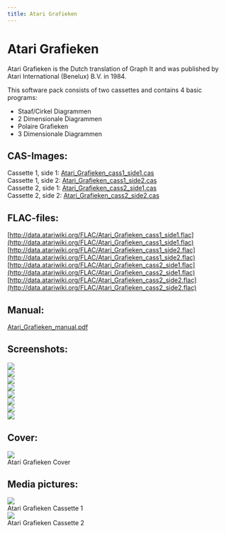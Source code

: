 ```yaml
---
title: Atari Grafieken
---
```

# Atari Grafieken  
Atari Grafieken is the Dutch translation of Graph It and was published by Atari International (Benelux) B.V. in 1984.  
  
This software pack consists of two cassettes and contains 4 basic programs:  
- Staaf/Cirkel Diagrammen  
- 2 Dimensionale Diagrammen  
- Polaire Grafieken  
- 3 Dimensionale Diagrammen  
  
## CAS-Images:  
Cassette 1, side 1: [Atari_Grafieken_cass1_side1.cas](attachments/Atari_Grafieken_cass1_side1.cas)  
Cassette 1, side 2: [Atari_Grafieken_cass1_side2.cas](attachments/Atari_Grafieken_cass1_side2.cas)  
Cassette 2, side 1: [Atari_Grafieken_cass2_side1.cas](attachments/Atari_Grafieken_cass2_side1.cas)  
Cassette 2, side 2: [Atari_Grafieken_cass2_side2.cas](attachments/Atari_Grafieken_cass2_side2.cas)  
  
## FLAC-files:  
[http://data.atariwiki.org/FLAC/Atari_Grafieken_cass1_side1.flac](http://data.atariwiki.org/FLAC/Atari_Grafieken_cass1_side1.flac)  
[http://data.atariwiki.org/FLAC/Atari_Grafieken_cass1_side2.flac](http://data.atariwiki.org/FLAC/Atari_Grafieken_cass1_side2.flac)  
[http://data.atariwiki.org/FLAC/Atari_Grafieken_cass2_side1.flac](http://data.atariwiki.org/FLAC/Atari_Grafieken_cass2_side1.flac)  
[http://data.atariwiki.org/FLAC/Atari_Grafieken_cass2_side2.flac](http://data.atariwiki.org/FLAC/Atari_Grafieken_cass2_side2.flac)  
  
## Manual:  
[Atari_Grafieken_manual.pdf](attachments/Atari_Grafieken_manual.pdf)  
  
## Screenshots:  
![](attachments/Atari_Grafieken_Staaf-Cirkel_loading.jpg)  
![](attachments/Atari_Grafieken_Staaf-Cirkel.jpg)  
![](attachments/Atari_Grafieken_2ddiagram_loading.jpg)  
![](attachments/Atari_Grafieken_2ddiagram.jpg)  
![](attachments/Atari_Grafieken_polair_loading.jpg)  
![](attachments/Atari_Grafieken_polair.jpg)  
![](attachments/Atari_Grafieken_3d_loading.jpg)  
![](attachments/Atari_Grafieken_3d.jpg)  
  
## Cover:  
![](attachments/Atari_Grafieken_cover.jpg)  
Atari Grafieken Cover  
  
## Media pictures:  
  
![](attachments/Atari_Grafieken_cassette1.jpg)  
Atari Grafieken Cassette 1  
![](attachments/Atari_Grafieken_cassette2.jpg)  
Atari Grafieken Cassette 2  
